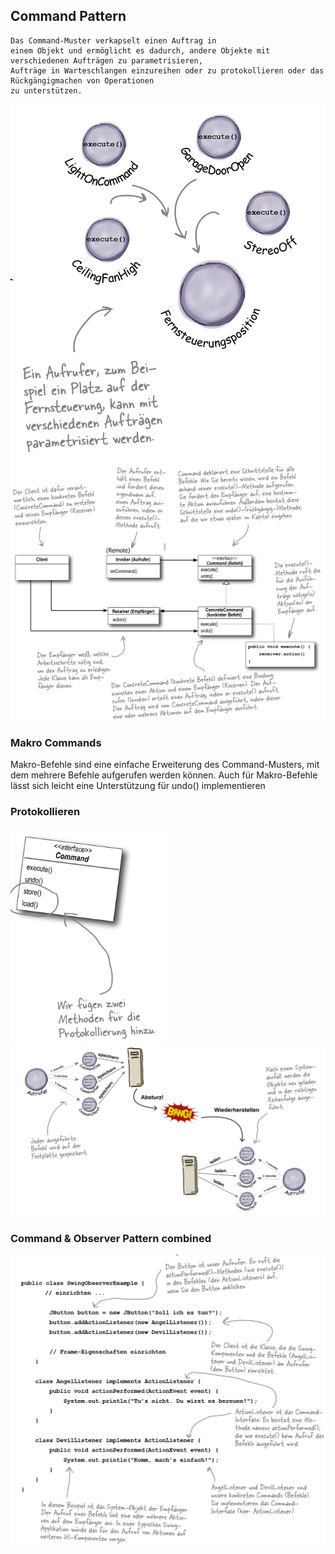 ## Command Pattern

```text
Das Command-Muster verkapselt einen Auftrag in
einem Objekt und ermöglicht es dadurch, andere Objekte mit verschiedenen Aufträgen zu parametrisieren,
Aufträge in Warteschlangen einzureihen oder zu protokollieren oder das Rückgängigmachen von Operationen
zu unterstützen.
```
<img src="img/commands.png" width="700px" />

<img src="img/diagramm.png" width="700px" />

### Makro Commands
Makro-Befehle sind eine einfache
Erweiterung des Command-Musters, mit dem mehrere Befehle
aufgerufen werden können. Auch für
Makro-Befehle lässt sich leicht eine
Unterstützung für undo() implementieren

### Protokollieren
<img src="img/store_load.png" width="250px" />
<img src="img/restore.png" width="1000px" />

### Command & Observer Pattern combined
<img src="img/oberserver_command.png" width="700px" />
